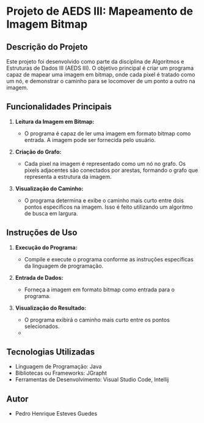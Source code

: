 # Projeto de AEDS III: Mapeamento de Imagem Bitmap

## Descrição do Projeto

Este projeto foi desenvolvido como parte da disciplina de Algoritmos e Estruturas de Dados III (AEDS III). O objetivo principal é criar um programa capaz de mapear uma imagem em bitmap, onde cada pixel é tratado como um nó, e demonstrar o caminho para se locomover de um ponto a outro na imagem.

## Funcionalidades Principais

1. **Leitura da Imagem em Bitmap:**
   - O programa é capaz de ler uma imagem em formato bitmap como entrada. A imagem pode ser fornecida pelo usuário.
2. **Criação do Grafo:**
   - Cada pixel na imagem é representado como um nó no grafo. Os pixels adjacentes são conectados por arestas, formando o grafo que representa a estrutura da imagem.

3. **Visualização do Caminho:**
   - O programa determina e exibe o caminho mais curto entre dois pontos específicos na imagem. Isso é feito utilizando um algoritmo de busca em largura.

## Instruções de Uso

1. **Execução do Programa:**
   - Compile e execute o programa conforme as instruções específicas da linguagem de programação.

2. **Entrada de Dados:**
   - Forneça a imagem em formato bitmap como entrada para o programa. 

3. **Visualização do Resultado:**
   - O programa exibirá o caminho mais curto entre os pontos selecionados.
   - 
## Tecnologias Utilizadas

- Linguagem de Programação: Java
- Bibliotecas ou Frameworks: JGrapht
- Ferramentas de Desenvolvimento: Visual Studio Code, Intellij

## Autor

- Pedro Henrique Esteves Guedes